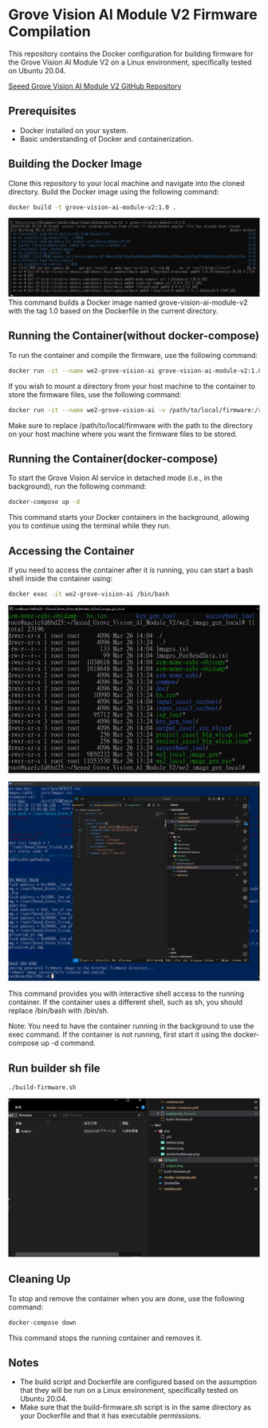 # Grove Vision AI Module V2 Firmware Compilation

This repository contains the Docker configuration for building firmware for the Grove Vision AI Module V2 on a Linux environment, specifically tested on Ubuntu 20.04.

[Seeed Grove Vision AI Module V2 GitHub Repository](https://github.com/HimaxWiseEyePlus/Seeed_Grove_Vision_AI_Module_V2)

## Prerequisites

- Docker installed on your system.
- Basic understanding of Docker and containerization.

## Building the Docker Image

Clone this repository to your local machine and navigate into the cloned directory. Build the Docker image using the following command:

```bash
docker build -t grove-vision-ai-module-v2:1.0 .
```

![./doc/dockerbuildmage.png](./doc/dockerbuildmage.png)
This command builds a Docker image named grove-vision-ai-module-v2 with the tag 1.0 based on the Dockerfile in the current directory.

## Running the Container(without docker-compose)

To run the container and compile the firmware, use the following command:

```bash
docker run -it --name we2-grove-vision-ai grove-vision-ai-module-v2:1.0 /bin/bash
```

If you wish to mount a directory from your host machine to the container to store the firmware files, use the following command:

```bash
docker run -it --name we2-grove-vision-ai -v /path/to/local/firmware:/root/firmware grove-vision-ai-module-v2:1.0
```

Make sure to replace /path/to/local/firmware with the path to the directory on your host machine where you want the firmware files to be stored.

## Running the Container(docker-compose)

To start the Grove Vision AI service in detached mode (i.e., in the background), run the following command:

```bash
docker-compose up -d
```

This command starts your Docker containers in the background, allowing you to continue using the terminal while they run.

## Accessing the Container

If you need to access the container after it is running, you can start a bash shell inside the container using:

```bash
docker exec -it we2-grove-vision-ai /bin/bash
```

![./doc/demo2.png](./doc/demo2.png)

![./doc/demo3.png](./doc/demo3.png)

This command provides you with interactive shell access to the running container. If the container uses a different shell, such as sh, you should replace /bin/bash with /bin/sh.

Note: You need to have the container running in the background to use the exec command. If the container is not running, first start it using the docker-compose up -d command.

## Run builder sh file

```bash
./build-firmware.sh
```

![./doc/demo4.png](./doc/demo4.png)

## Cleaning Up

To stop and remove the container when you are done, use the following command:

```bash
docker-compose down
```

This command stops the running container and removes it.

## Notes

- The build script and Dockerfile are configured based on the assumption that they will be run on a Linux environment, specifically tested on Ubuntu 20.04.
- Make sure that the build-firmware.sh script is in the same directory as your Dockerfile and that it has executable permissions.
